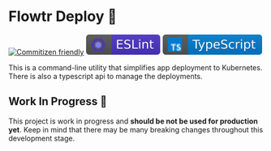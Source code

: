 # Flowtr Deploy 🚀

[![Commitizen friendly](https://img.shields.io/badge/commitizen-friendly-brightgreen.svg)](http://commitizen.github.io/cz-cli/)
[![Linting By ESLint](https://raw.githubusercontent.com/aleen42/badges/master/src/eslint.svg)](https://eslint.org)
[![Typescript](https://raw.githubusercontent.com/aleen42/badges/master/src/typescript.svg)](https://typescriptlang.org)

This is a command-line utility that simplifies app deployment to Kubernetes. There is also a typescript api to manage the deployments.

## Work In Progress 🔨

This project is work in progress and **should be not be used for production yet**. Keep in mind that there may be many breaking changes throughout this development stage.
